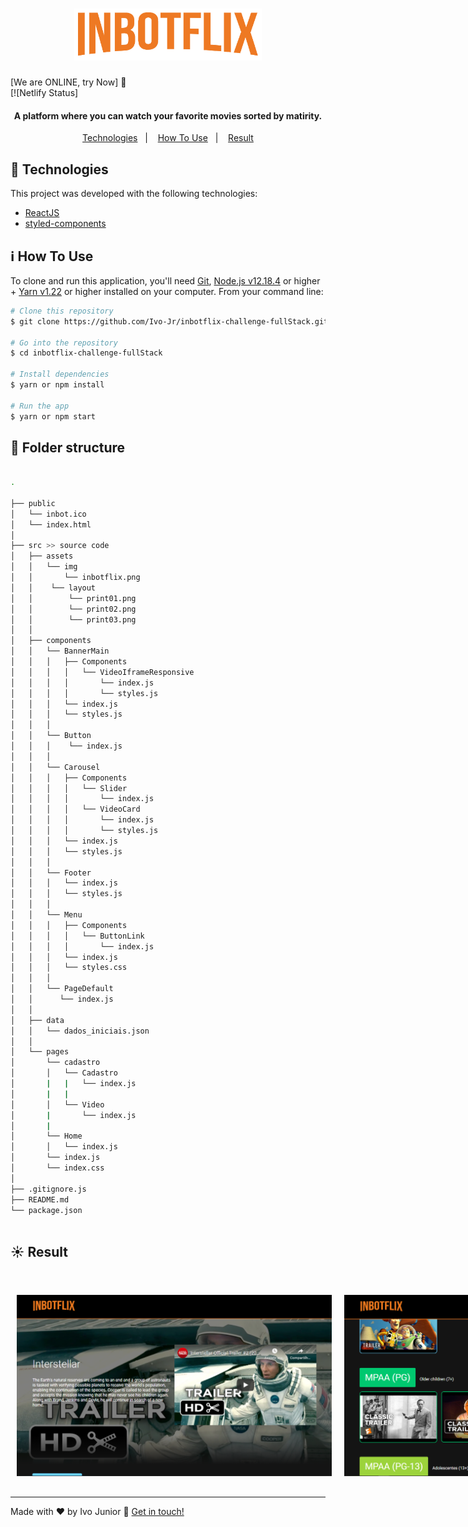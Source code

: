 
<h1 align="center">
    <img alt="InbotFlix" src="src/assets/img/inbotflix.png" width="300px" />
</h1>

[We are ONLINE, try Now] :tada:<br>
[![Netlify Status]


<h4 align="center">
  A platform where you can watch your favorite movies sorted by matirity.
</h4>

<p align="center">
  <a href="#rocket-technologies">Technologies</a>&nbsp;&nbsp;&nbsp;|&nbsp;&nbsp;&nbsp;
  <a href="#information_source-how-to-use">How To Use</a>&nbsp;&nbsp;&nbsp;|&nbsp;&nbsp;&nbsp;
  <a href="#sunny-result">Result</a>
</p>



## :rocket: Technologies

This project was developed with the following technologies:

- [ReactJS](https://reactjs.org/)
- [styled-components](https://www.styled-components.com/)


## :information_source: How To Use

To clone and run this application, you'll need [Git](https://git-scm.com), [Node.js v12.18.4][nodejs] or higher + [Yarn v1.22][yarn] or higher installed on your computer. From your command line:

```bash
# Clone this repository
$ git clone https://github.com/Ivo-Jr/inbotflix-challenge-fullStack.git

# Go into the repository
$ cd inbotflix-challenge-fullStack

# Install dependencies
$ yarn or npm install

# Run the app
$ yarn or npm start
```

## :file_folder: Folder structure

```bash

.

├── public
│   └── inbot.ico
│   └── index.html
│
├── src >> source code
│   ├── assets
│   │   └── img
│   │       └── inbotflix.png
│   │    └── layout
│   │        └── print01.png
│   │        └── print02.png
│   │        └── print03.png
│   │
│   ├── components
│   │   └── BannerMain
│   │   │   ├── Components
│   │   │   │   └── VideoIframeResponsive
│   │   │   │       └── index.js
│   │   │   │       └── styles.js
│   │   │   └── index.js
│   │   │   └── styles.js
│   │   │
│   │   └── Button
│   │   │    └── index.js
│   │   │
│   │   └── Carousel
│   │   │   ├── Components
│   │   │   │   └── Slider
│   │   │   │       └── index.js
│   │   │   │   └── VideoCard
│   │   │   │       └── index.js
│   │   │   │       └── styles.js
│   │   │   └── index.js
│   │   │   └── styles.js
│   │   │
│   │   └── Footer
│   │   │   └── index.js
│   │   │   └── styles.js
│   │   │
│   │   └── Menu
│   │   │   ├── Components
│   │   │   │   └── ButtonLink
│   │   │   │       └── index.js
│   │   │   └── index.js
│   │   │   └── styles.css
│   │   │
│   │   └── PageDefault
│   │      └── index.js
│   │
│   ├── data
│   │   └── dados_iniciais.json
│   │
│   └── pages
│       └── cadastro
│       │   └── Cadastro
│       |   |   └── index.js
│       |   |
│       │   └── Video
│       |       └── index.js
│       |
│       └── Home
│       │   └── index.js
│       └── index.js
│       └── index.css
│
├── .gitignore.js
├── README.md
└── package.json



```

## :sunny: Result

  <div style="display: flex;   flex-direction: column;
  align-items: center;">
  <h1 align="center" style="display: flex; flex-direction:row;">
      <img   style="margin: 0 10px;" alt="inbotflix-img" src="src/assets/layout/print01.png" />
       <br>
       <br>
       <br>
      <img   style="margin: 0 10px;" alt="inbotflix-img" src="src/assets/layout/print02.png" />
      <br>
      <br>
      <br>
      <img  style="margin: 0 10px;" alt="inbotflix-img" src="src/assets/layout/print03.png" />
  </h1>     
  </div>

---

Made with ♥ by Ivo Junior :wave: [Get in touch!](https://www.linkedin.com/in/jos%C3%A9-ivo-maciel-j%C3%BAnior-658136145/)

[nodejs]: https://nodejs.org/
[yarn]: https://yarnpkg.com/
[vc]: https://code.visualstudio.com/
[vceditconfig]: https://marketplace.visualstudio.com/items?itemName=EditorConfig.EditorConfig
[vceslint]: https://marketplace.visualstudio.com/items?itemName=dbaeumer.vscode-eslint
